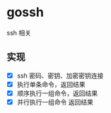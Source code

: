 # gossh 

ssh 相关

## 实现

- [x] ssh 密码、密钥、加密密钥连接
- [x] 执行单条命令，返回结果
- [x] 顺序执行一组命令，返回结果
- [x] 并行执行一组命令 返回结果
